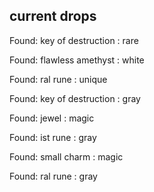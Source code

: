 ## current drops

Found: key of destruction : rare
Found: flawless amethyst : white
Found: ral rune : unique
Found: key of destruction : gray
Found: jewel : magic
Found: ist rune : gray
Found: small charm : magic
Found: ral rune : gray
